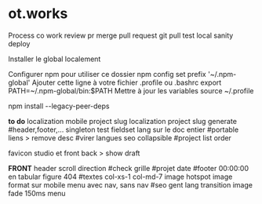 # ot.works

Process co work
review pr
merge pull request
git pull
test local
sanity deploy

Installer le global localement

Configurer npm pour utiliser ce dossier npm config set prefix '~/.npm-global'
Ajouter cette ligne à votre fichier .profile ou .bashrc export PATH=~/.npm-global/bin:$PATH
Mettre à jour les variables source ~/.profile

npm install --legacy-peer-deps

**to do**
localization
mobile
project slug localization
project slug generate
#header,footer,... singleton
test fieldset lang sur le doc entier
#portable liens > remove desc
#virer langues
seo collapsible
#project list order

favicon studio et front
back > show draft

**FRONT**
header scroll direction
#check grille
#projet date
#footer 00:00:00 en tabular figure
404
#textes col-xs-1 col-md-7
image hotspot
image format sur mobile
menu avec nav, sans nav
#seo gent lang
transition image fade 150ms
menu
